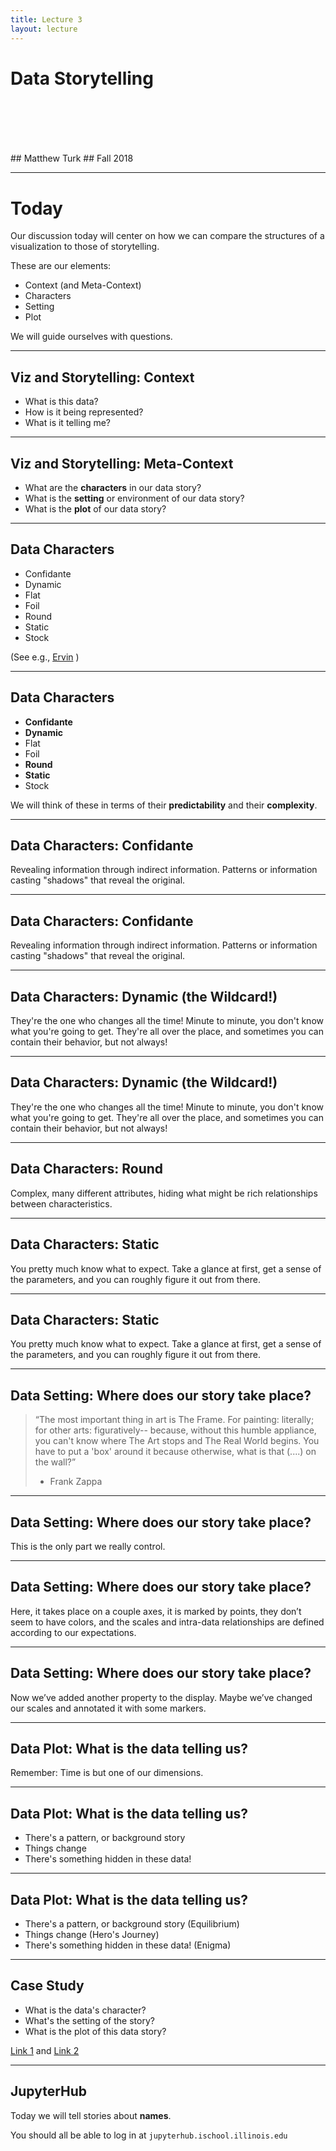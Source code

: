 ```yaml
---
title: Lecture 3
layout: lecture
---
```

<!-- .slide: class="titleslide" -->

# Data Storytelling
<div style="height: 6.0em;"></div>
## Matthew Turk
## Fall 2018

---

# Today

Our discussion today will center on how we can compare the structures of a
visualization to those of storytelling.

These are our elements:

 * Context (and Meta-Context)
 * Characters
 * Setting
 * Plot

We will guide ourselves with questions.

---

## Viz and Storytelling: Context

* What is this data?
* How is it being represented?
* What is it telling me?

---

## Viz and Storytelling: Meta-Context

* What are the **characters** in our data story?
* What is the **setting** or environment of our data story?
* What is the **plot** of our data story?

---

## Data Characters

 * Confidante
 * Dynamic
 * Flat
 * Foil
 * Round
 * Static
 * Stock

(See e.g., [Ervin](http://www.fictionfactor.com/guests/common.html) )

---

## Data Characters

 * **Confidante**
 * **Dynamic**
 * Flat
 * Foil
 * **Round**
 * **Static**
 * Stock

We will think of these in terms of their **predictability** and their
**complexity**.

---

## Data Characters: Confidante

Revealing information through indirect information.  Patterns or information
casting "shadows" that reveal the original.

 <!-- .slide: data-background-image="images/confidante1.svg" data-background-size="contain" --> 

---

## Data Characters: Confidante

Revealing information through indirect information.  Patterns or information
casting "shadows" that reveal the original.

 <!-- .slide: data-background-image="images/confidante2.svg" data-background-size="contain" --> 

---

## Data Characters: Dynamic (the Wildcard!)

They're the one who changes all the time!  Minute to minute, you don't know
what you're going to get.  They're all over the place, and sometimes you can
contain their behavior, but not always!

---

## Data Characters: Dynamic (the Wildcard!)

They're the one who changes all the time!  Minute to minute, you don't know
what you're going to get.  They're all over the place, and sometimes you can
contain their behavior, but not always!

 <!-- .slide: data-background-image="images/wildcard.svg" data-background-size="contain" --> 

---

## Data Characters: Round

Complex, many different attributes, hiding what might be rich relationships
between characteristics.

 <!-- .slide: data-background-image="images/round.svg" data-background-size="contain" --> 

---

## Data Characters: Static

You pretty much know what to expect.  Take a glance at first, get a sense of
the parameters, and you can roughly figure it out from there.

 <!-- .slide: data-background-image="images/static1.svg" data-background-size="contain" --> 

---

## Data Characters: Static

You pretty much know what to expect.  Take a glance at first, get a sense of
the parameters, and you can roughly figure it out from there.

 <!-- .slide: data-background-image="images/static2.svg" data-background-size="contain" --> 


---

## Data Setting: Where does our story take place?

> “The most important thing in art is The Frame. For painting: literally; for
> other arts: figuratively-- because, without this humble appliance, you can't
> know where The Art stops and The Real World begins. You have to put a 'box'
> around it because otherwise, what is that (....) on the wall?”
>
> - Frank Zappa

---

## Data Setting: Where does our story take place?

This is the only part we really control.

---

## Data Setting: Where does our story take place?

Here, it takes place on a couple axes, it is marked by points, they don’t seem
to have colors, and the scales and intra-data relationships are defined
according to our expectations.
<!-- .element: class="left_abs" style="width: 50%"-->

<!-- .slide: data-background-image="images/setting1.svg" data-background-size="contain" --> 

---

## Data Setting: Where does our story take place?

Now we’ve added another property to the display. Maybe we’ve  changed our
scales and annotated it with some markers.
<!-- .element: class="left_abs" style="width: 50%"-->

<!-- .slide: data-background-image="images/setting2.svg" data-background-size="contain" --> 

---

## Data Plot: What is the data telling us?

Remember: Time is but one of our dimensions.

---

## Data Plot: What is the data telling us?

 * There's a pattern, or background story
 * Things change
 * There's something hidden in these data!

---

## Data Plot: What is the data telling us?

 * There's a pattern, or background story (Equilibrium)
 * Things change (Hero's Journey)
 * There's something hidden in these data! (Enigma)

---

## Case Study

 * What is the data's character?
 * What's the setting of the story?
 * What is the plot of this data story?

[Link 1](https://gizmodo.com/observatories-across-the-world-announce-groundbreaking-1819500578) and 
[Link 2](https://gizmodo.com/let-s-break-down-what-that-monumental-neutron-star-coll-1819613829)

---

## JupyterHub

Today we will tell stories about **names**.

You should all be able to log in at `jupyterhub.ischool.illinois.edu`
